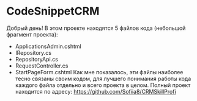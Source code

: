 # CodeSnippetCRM

Добрый день!
В этом проекте находятся 5 файлов кода (небольшой фрагмент проекта):
- ApplicationsAdmin.cshtml
- IRepository.cs
- RepositoryApi.cs
- RequestController.cs
- StartPageForm.cshtml
Как мне показалось, эти файлы наиболее тесно связаны своим кодом, для лучшего понимания работы кода каждого файла отдельно и всего проекта в целом.
Полный проект находится по адресу: https://github.com/Sofiia8/CRMSkillProfi

